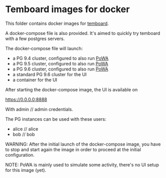 Temboard images for docker
==========================

This folder contains docker images for
[temboard](https://github.com/dalibo/temboard).

A docker-compose file is also provided.  It's aimed to quickly try temboard
with a few postgres servers.

The docker-compose file will launch:

  * a PG 9.4 cluster, configured to also run
    [PoWA](http://dalibo.github.io/powa/)
  * a PG 9.5 cluster, configured to also run
    [PoWA](http://dalibo.github.io/powa/)
  * a PG 9.6 cluster, configured to also run
    [PoWA](http://dalibo.github.io/powa/)
  * a standard PG 9.6 cluster for the UI
  * a container for the UI

After starting the docker-compose image, the UI is available on

https://0.0.0.0:8888

With admin // admin credentials.

The PG instances can be used with these users:

  * alice // alice
  * bob // bob

WARNING: After the initial launch of the docker-compose image, you have to stop
and start again the image in order to proceed at the initial configuration.

NOTE: PoWA is mainly used to simulate some activity, there's no UI setup
for this image (yet).
